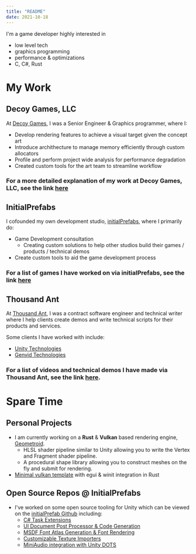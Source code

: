 ```yaml
---
title: "README"
date: 2021-10-18
---
```


I'm a game developer highly interested in 

* low level tech
* graphics programming 
* performance & optimizations
* C, C#, Rust

# My Work

## Decoy Games, LLC
At [Decoy Games](https://www.decoygames.com/), I was a Senior Engineer & Graphics programmer, where I:
* Develop rendering features to achieve a visual target given the concept art
* Introduce archithecture to manage memory efficiently through custom allocators
* Profile and perform project wide analysis for performance degradation
* Created custom tools for the art team to streamline workflow

### For a more detailed explanation of my work at Decoy Games, LLC, see the link [here](post/decoygames)

## InitialPrefabs
I cofounded my own development studio, [initialPrefabs](https://initialprefabs.com), where I 
primarily do:

* Game Development consultation
  * Creating custom solutions to help other studios build their games / products / technical demos
* Create custom tools to aid the game development process

### For a list of games I have worked on via initialPrefabs, see the link [here](post/initialprefabs)

## Thousand Ant
At [Thousand Ant](http://thousandant.com), I was a contract software engineer and technical writer 
where I help clients create demos and write technical scripts for their products and services.

Some clients I have worked with include:

* [Unity Technologies](https://unity3d.com/)
* [Genvid Technologies](https://www.genvidtech.com/)

### For a list of videos and technical demos I have made via Thousand Ant, see the link [here](post/thousand-ant).

# Spare Time

## Personal Projects
* I am currently working on a **Rust** & **Vulkan** based rendering engine, [Geometroid](https://github.com/psuong/geometroid/tree/feature/hlsl-pipeline).
    * HLSL shader pipeline similar to Unity allowing you to write the Vertex and Fragment shader pipeline.
    * A procedural shape library allowing you to construct meshes on the fly and submit for rendering.
* [Minimal vulkan template](https://github.com/psuong/min-vulkan-template) with egui & winit integration in Rust

## Open Source Repos @ InitialPrefabs
* I've worked on some open source tooling for Unity which can be viewed on the [initialPrefab Github](https://github.com/InitialPrefabs) including:
  * [C# Task Extensions](https://github.com/InitialPrefabs/InitialPrefabs.TaskExtensions)
  * [UI Document Post Processor & Code Generation](https://github.com/InitialPrefabs/UIToolkitPostProcessor)
  * [MSDF Font Atlas Generation & Font Rendering](https://github.com/InitialPrefabs/InitialPrefabs.Msdf)
  * [Customizable Texture Importers](https://github.com/InitialPrefabs/ImportOverrides)
  * [MiniAudio integration with Unity DOTS](https://github.com/InitialPrefabs/MiniAudio.Unity)

<a rel="me" href="https://mastodon.gamedev.place/@psuong"></a>